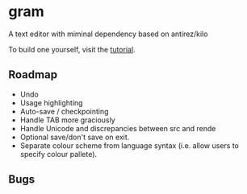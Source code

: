 # gram
A text editor with miminal dependency based on antirez/kilo

To build one yourself, visit the [tutorial](https://viewsourcecode.org/snaptoken/kilo/index.html).

## Roadmap
 - Undo
 - Usage highlighting
 - Auto-save / checkpointing
 - Handle TAB more graciously
 - Handle Unicode and discrepancies between src and rende
 - Optional save/don't save on exit.
 - Separate colour scheme from language syntax (i.e. allow users to specify colour pallete).

## Bugs
